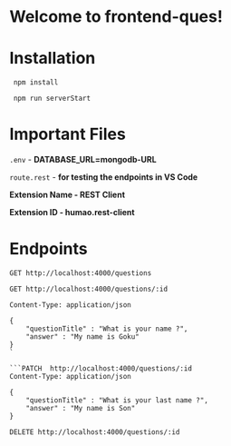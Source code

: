 # Welcome to frontend-ques!

# Installation
``` npm install```

``` npm run serverStart```

# Important Files
``` .env ``` - **DATABASE_URL=mongodb-URL**

``` route.rest ``` - **for testing the endpoints in VS Code** 

**Extension Name - REST Client**

**Extension ID -  humao.rest-client**

# Endpoints

```GET http://localhost:4000/questions```


```GET http://localhost:4000/questions/:id```



```POST  http://localhost:4000/questions
Content-Type: application/json

{
    "questionTitle" : "What is your name ?",
    "answer" : "My name is Goku"
}
`

```PATCH  http://localhost:4000/questions/:id
Content-Type: application/json

{
    "questionTitle" : "What is your last name ?",
    "answer" : "My name is Son"
}
```


```DELETE http://localhost:4000/questions/:id```
